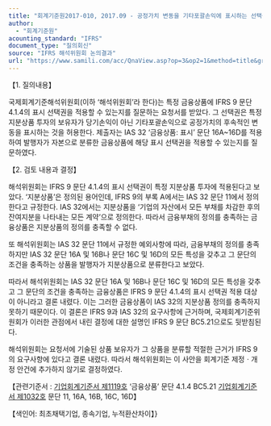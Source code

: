 ```yaml
---
title: "회계기준원2017-010, 2017.09 - 공정가치 변동을 기타포괄손익에 표시하는 선택을 할 수 있는 금융자산(IFRS 9 ‘금융상품’)"
author:
  - "회계기준원"
acounting_standard: "IFRS"
document_type: "질의회신"
source: "IFRS 해석위원회 논의결과"
url: "https://www.samili.com/acc/QnaView.asp?op=3&op2=1&method=title&group=2123-15;1&orgcode=2&searchword=&page=8&code=%ED%9A%8C%EA%B3%84%EA%B8%B0%EC%A4%80%EC%9B%902017%2D010%3A20170930"
---
```

【1. 질의내용】

국제회계기준해석위원회(이하 ‘해석위원회’라 한다)는 특정 금융상품에 IFRS 9 문단 4.1.4의 표시 선택권을 적용할 수 있는지를 질문하는 요청서를 받았다. 그 선택권은 특정 지분상품 투자의 보유자가 당기손익이 아닌 기타포괄손익으로 공정가치의 후속적인 변동을 표시하는 것을 허용한다. 제출자는 IAS 32 ‘금융상품: 표시’ 문단 16A~16D를 적용하여 발행자가 자본으로 분류한 금융상품에 해당 표시 선택권을 적용할 수 있는지를 질문하였다.

  

【2. 검토 내용과 결정】

해석위원회는 IFRS 9 문단 4.1.4의 표시 선택권이 특정 지분상품 투자에 적용된다고 보았다. ‘지분상품’은 정의된 용어인데, IFRS 9의 부록 A에서는 IAS 32 문단 11에서 정의한다고 규정한다. IAS 32에서는 지분상품을 ‘기업의 자산에서 모든 부채를 차감한 후의 잔여지분을 나타내는 모든 계약’으로 정의한다. 따라서 금융부채의 정의를 충족하는 금융상품은 지분상품의 정의를 충족할 수 없다.

또 해석위원회는 IAS 32 문단 11에서 규정한 예외사항에 따라, 금융부채의 정의를 충족하지만 IAS 32 문단 16A 및 16B나 문단 16C 및 16D의 모든 특성을 갖추고 그 문단의 조건을 충족하는 상품을 발행자가 지분상품으로 분류한다고 보았다.

따라서 해석위원회는 IAS 32 문단 16A 및 16B나 문단 16C 및 16D의 모든 특성을 갖추고 그 문단의 조건을 충족하는 금융상품은 IFRS 9 문단 4.1.4의 표시 선택권 적용 대상이 아니라고 결론 내렸다. 이는 그러한 금융상품이 IAS 32의 지분상품 정의를 충족하지 못하기 때문이다. 이 결론은 IFRS 9과 IAS 32의 요구사항에 근거하며, 국제회계기준위원회가 이러한 관점에서 내린 결정에 대한 설명인 IFRS 9 문단 BC5.21으로도 뒷받침된다.

해석위원회는 요청서에 기술된 상품 보유자가 그 상품을 분류할 적절한 근거가 IFRS 9의 요구사항에 있다고 결론 내렸다. 따라서 해석위원회는 이 사안을 회계기준 제정ㆍ개정 안건에 추가하지 않기로 결정하였다.

  

【관련기준서 : [기업회계기준서 제1119호](https://www.samili.com/acc/) ‘금융상품’ 문단 4.1.4 BC5.21 [기업회계기준서 제1032호](https://www.samili.com/acc/) 문단 11, 16A, 16B, 16C, 16D】

【색인어: 최초채택기업, 종속기업, 누적환산차이】}